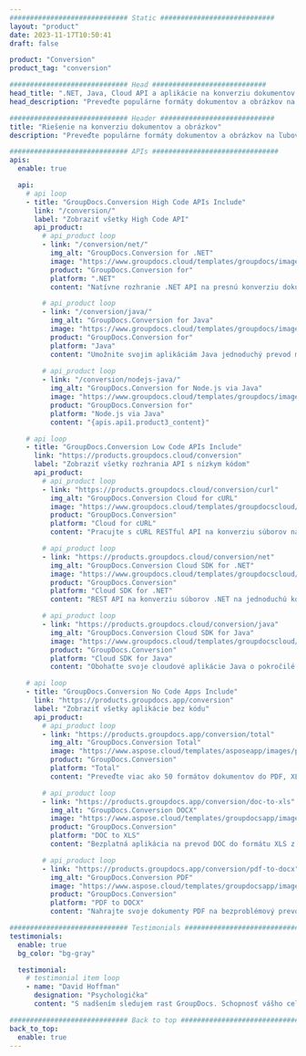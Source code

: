 ```yaml
---
############################# Static ############################
layout: "product"
date: 2023-11-17T10:50:41
draft: false

product: "Conversion"
product_tag: "conversion"

############################# Head ############################
head_title: ".NET, Java, Cloud API a aplikácie na konverziu dokumentov od GroupDocs"
head_description: "Preveďte populárne formáty dokumentov a obrázkov na ľubovoľnej platforme pomocou riešení založených na aplikácii a rozhraní API."

############################# Header ############################
title: "Riešenie na konverziu dokumentov a obrázkov"
description: "Preveďte populárne formáty dokumentov a obrázkov na ľubovoľnej platforme pomocou riešení založených na aplikácii a rozhraní API."

############################# APIs ###############################
apis:
  enable: true

  api:
    # api loop
    - title: "GroupDocs.Conversion High Code APIs Include"
      link: "/conversion/"
      label: "Zobraziť všetky High Code API"
      api_product:
        # api_product loop
        - link: "/conversion/net/"
          img_alt: "GroupDocs.Conversion for .NET"
          image: "https://www.groupdocs.cloud/templates/groupdocs/images/product-logos/groupdocs-conversion-net.png"
          product: "GroupDocs.Conversion for"
          platform: ".NET"
          content: "Natívne rozhranie .NET API na presnú konverziu dokumentov a formátov obrázkových súborov v akomkoľvek type aplikácie .NET. Podporuje pridávanie vodoznakov počas konverzie."

        # api_product loop
        - link: "/conversion/java/"
          img_alt: "GroupDocs.Conversion for Java"
          image: "https://www.groupdocs.cloud/templates/groupdocs/images/product-logos/groupdocs-conversion-java.png"
          product: "GroupDocs.Conversion for"
          platform: "Java"
          content: "Umožnite svojim aplikáciám Java jednoduchý prevod medzi všetkými štandardnými formátmi dokumentov vrátane Microsoft Office, PDF, HTML, obrázkov a mnohých ďalších."
          
        # api_product loop
        - link: "/conversion/nodejs-java/"
          img_alt: "GroupDocs.Conversion for Node.js via Java"
          image: "https://www.groupdocs.cloud/templates/groupdocs/images/product-logos/groupdocs-conversion-nodejs-java.png"
          product: "GroupDocs.Conversion for"
          platform: "Node.js via Java"
          content: "{apis.api1.product3_content}"

    # api loop
    - title: "GroupDocs.Conversion Low Code APIs Include"
      link: "https://products.groupdocs.cloud/conversion"
      label: "Zobraziť všetky rozhrania API s nízkym kódom"
      api_product:
        # api_product loop
        - link: "https://products.groupdocs.cloud/conversion/curl"
          img_alt: "GroupDocs.Conversion Cloud for cURL"
          image: "https://www.groupdocs.cloud/templates/groupdocscloud/images/sdk/272x272/groupdocs_conversion-for-curl.png"
          product: "GroupDocs.Conversion"
          platform: "Cloud for cURL"
          content: "Pracujte s cURL RESTful API na konverziu súborov na jednoduchú konverziu Microsoft Office, PDF, Email, Project, HTML a ďalších bežných formátov súborov vo vašich aplikáciách."

        # api_product loop
        - link: "https://products.groupdocs.cloud/conversion/net"
          img_alt: "GroupDocs.Conversion Cloud SDK for .NET"
          image: "https://www.groupdocs.cloud/templates/groupdocscloud/images/sdk/272x272/groupdocs_conversion-for-net.png"
          product: "GroupDocs.Conversion"
          platform: "Cloud SDK for .NET"
          content: "REST API na konverziu súborov .NET na jednoduchú konverziu Microsoft Office, PDF, Email, Project, HTML a ďalších bežných formátov súborov na akejkoľvek platforme pomocou Cloud SDK."

        # api_product loop
        - link: "https://products.groupdocs.cloud/conversion/java"
          img_alt: "GroupDocs.Conversion Cloud SDK for Java"
          image: "https://www.groupdocs.cloud/templates/groupdocscloud/images/sdk/272x272/groupdocs_conversion-for-java.png"
          product: "GroupDocs.Conversion"
          platform: "Cloud SDK for Java"
          content: "Obohaťte svoje cloudové aplikácie Java o pokročilé funkcie konverzie dokumentov na akejkoľvek platforme schopnej volať rozhrania REST API."

    # api loop
    - title: "GroupDocs.Conversion No Code Apps Include"
      link: "https://products.groupdocs.app/conversion"
      label: "Zobraziť všetky aplikácie bez kódu"
      api_product:
        # api_product loop
        - link: "https://products.groupdocs.app/conversion/total"
          img_alt: "GroupDocs.Conversion Total"
          image: "https://www.aspose.cloud/templates/asposeapp/images/products/logo/aspose_conversion-app.png"
          product: "GroupDocs.Conversion"
          platform: "Total"
          content: "Preveďte viac ako 50 formátov dokumentov do PDF, XLSX, DOCX, XPS, HTML a ďalších."

        # api_product loop
        - link: "https://products.groupdocs.app/conversion/doc-to-xls"
          img_alt: "GroupDocs.Conversion DOCX"
          image: "https://www.aspose.cloud/templates/groupdocsapp/images/products/logo/groupdocs_words-app.png"
          product: "GroupDocs.Conversion"
          platform: "DOC to XLS"
          content: "Bezplatná aplikácia na prevod DOC do formátu XLS z ľubovoľného webového prehliadača."

        # api_product loop
        - link: "https://products.groupdocs.app/conversion/pdf-to-docx"
          img_alt: "GroupDocs.Conversion PDF"
          image: "https://www.aspose.cloud/templates/groupdocsapp/images/products/logo/groupdocs_pdf-app.png"
          product: "GroupDocs.Conversion"
          platform: "PDF to DOCX"
          content: "Nahrajte svoje dokumenty PDF na bezproblémový prevod do formátu Word (DOCX)."

############################# Testimonials ###############################
testimonials:
  enable: true
  bg_color: "bg-gray"

  testimonial:
    # testimonial item loop
    - name: "David Hoffman"
      designation: "Psychologička"
      content: "S nadšením sledujem rast GroupDocs. Schopnosť vášho celého tímu mi veľmi pomohla, keď hovorím s niekým v GroupDocs, môžem zaručiť, že niekto počúva a robí veci."

############################# Back to top ###############################
back_to_top:
  enable: true
---
```

